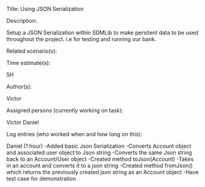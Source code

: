 Title: Using JSON Serialization

Description:

Setup a JSON Serialization within SDMLib to make persitent data to be used throughout the project. i.e for testing and running our bank.

Related scenario(s):

Time estimate(s):

5H

Author(s):

Victor

Assigned persons (currently working on task):

Victor
Daniel

Log entries (who worked when and how long on this):

Daniel (1 hour)
-Added basic Json Serialization
-Converts Account object and associated user object to Json string
-Converts the same Json string back to an Account/User object
-Created method toJson(Account)
    -Takes in an account and converts it to a json string
-Created method fromJson() which returns the previously created json string as an Account object
-Have test case for demonstration